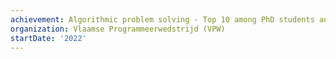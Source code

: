 ```yaml
---
achievement: Algorithmic problem solving - Top 10 among PhD students and professionals in the industry
organization: Vlaamse Programmeerwedstrijd (VPW)
startDate: '2022'
---
```

